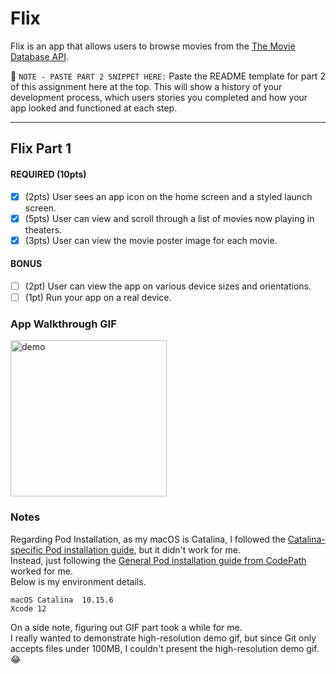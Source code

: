 # Flix

Flix is an app that allows users to browse movies from the [The Movie Database API](http://docs.themoviedb.apiary.io/#).

📝 `NOTE - PASTE PART 2 SNIPPET HERE:` Paste the README template for part 2 of this assignment here at the top. This will show a history of your development process, which users stories you completed and how your app looked and functioned at each step.

---

## Flix Part 1

#### REQUIRED (10pts)
- [x] (2pts) User sees an app icon on the home screen and a styled launch screen.
- [x] (5pts) User can view and scroll through a list of movies now playing in theaters.
- [x] (3pts) User can view the movie poster image for each movie.

#### BONUS
- [ ] (2pt) User can view the app on various device sizes and orientations.
- [ ] (1pt) Run your app on a real device.

### App Walkthrough GIF
<img src=http://g.recordit.co/Xk2PUwY9ly.gif title=demo width=250><br>

### Notes
Regarding Pod Installation, as my macOS is Catalina, I followed the [Catalina-specific Pod installation guide](https://hackmd.io/@anandsaimishra/S1UY3W7HP), but it didn't work for me. <br>
Instead, just following the [General Pod installation guide from CodePath](https://guides.codepath.org/ios/CocoaPods#installing-cocoapods) worked for me. <br>
Below is my environment details.

```
macOS Catalina  10.15.6
Xcode 12
```

On a side note, figuring out GIF part took a while for me. <br>
I really wanted to demonstrate high-resolution demo gif, but since Git only accepts files under 100MB, I couldn't present the high-resolution demo gif. 😂
